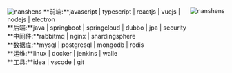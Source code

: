 <img src="https://raw.github.com/nanshens/nanshens/master/source/github.gif" alt="nanshens" /> 

<img align="right" src="https://github-readme-stats.vercel.app/api?username=nanshens&show_icons=true" alt="nanshens" />
**前端:**javascript | typescript | reactjs | vuejs | nodejs | electron <br/>
**后端:**java | springboot | springcloud | dubbo | jpa | security <br/>
**中间件:**rabbitmq | nginx | shardingsphere <br/>
**数据库:**mysql | postgresql | mongodb | redis<br/>
**运维:**linux | docker | jenkins | walle <br/>
**工具:**idea | vscode | git <br/>

     
<!--   ![ReadMe Card](https://github-readme-stats.vercel.app/api/pin/?username=nanshens&repo=springbootdemo) -->
